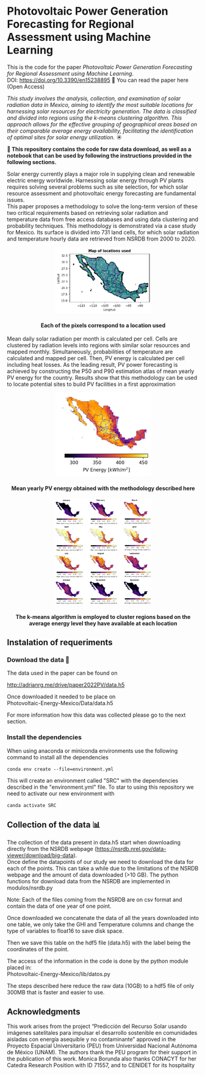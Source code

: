# Photovoltaic Power Generation Forecasting for Regional Assessment using Machine Learning

This is the code for the paper *Photovoltaic Power Generation Forecasting for Regional Assessment using Machine Learning*. <br>
DOI: https://doi.org/10.3390/en15238895  🔗 You can read the paper here (Open Access)<br>

*This study involves the analysis, collection, and examination of solar radiation data in Mexico, aiming to identify the most suitable locations for harnessing solar resources for electricity generation. The data is classified and divided into regions using the k-means clustering algorithm. This approach allows for the effective grouping of geographical areas based on their comparable average energy availability, facilitating the identification of optimal sites for solar energy utilization.* ☀<br>


**📝 This repository contains the code for raw data download, as well as a notebook that can be used by following the instructions provided in the following sections.**
<br>

Solar energy currently plays a major role in supplying clean and renewable electric energy worldwide. Harnessing solar energy through PV plants requires solving several problems such as site selection, for which solar resource assessment and photovoltaic energy forecasting are fundamental issues. <br> This paper proposes a methodology to solve the long-term version of these two critical requirements based on retrieving solar radiation and temperature data from free access databases and using data clustering and probability techniques. This methodology is demonstrated via a case study for Mexico. Its surface is divided into 731 land cells, for which solar radiation and temperature hourly data are retrieved from NSRDB from 2000 to 2020.

<p style="text-align: center;" align="center">
<img src="fig/grid.png" alt="Locations use" width=50%/>
<h4 align="center"> Each of the pixels correspond to a location used </h4>
</p>

Mean daily solar radiation per month is calculated per cell. Cells are clustered by radiation levels into regions with similar solar resources and mapped monthly. Simultaneously, probabilities of temperature are calculated and mapped per cell. Then, PV energy is calculated per cell including heat losses. As the leading result, PV power forecasting is achieved by constructing the P50 and P90 estimation atlas of mean yearly PV energy for the country. Results show that this methodology can be used to locate potential sites to build PV facilities in a first approximation

<p style="text-align: center;" align="center">
<img src="fig/mean_PV_energy.png" alt="Mean PV Energy" width=50%/>
<h4 align="center"> Mean yearly PV energy obtained with the methodology described here </h4>
</p>

<p style="text-align: center;" align="center">
<img src="fig/daily_energy_centroids.png" alt="Mean PV Energy" width=50%/> 
<h4 align="center"> The k-means algorithm is employed to cluster regions based on the average energy level they have available at each location </h4>
</p>

## Instalation of requeriments

### Download the data 📲
The data used in the paper can be found on

http://adrianrg.me/drive/paper2022PV/data.h5

Once downloaded it needed to be place on <br>Photovoltaic-Energy-Mexico/Data/data.h5 <br>

For more information how this data was collected please go to the next section.

### Install the dependencies
When using anaconda or miniconda environments use the following command to install all the dependencies

```
conda env create --file=environment.yml

```

This will create an environment called "SRC" with the dependencies described in the  "environment.yml" file.
To star to using this repository we need to activate our new environment with 

```
canda activate SRC
```

## Collection of the data 📊
The collection of the data present in data.h5 start when downloading directly from  the NSRDB webpage (https://nsrdb.nrel.gov/data-viewer/download/big-data). <br> Once define the datapoints of our study we need to download the data for each of the points. This can take a while due to the limitations of the NSRDB webpage and the amount of data downloaded (>10 GB). The python functions for download data from the NSRDB are implemented in modulos/nsrdb.py

Note: Each of the files coming  from the NSRDB are on csv format and contain the data of one year of one point.

Once downloaded we concatenate the data of all the years downloaded into one table, we only take the GHI and Temperature columns and change the type of variables to float16 to save disk space.

Then we save this table on the hdf5 file (data.h5) with  the label being the coordinates of the point.

The access of the information in the code is done by the python module placed in: <br>
Photovoltaic-Energy-Mexico/lib/datos.py

The steps described here reduce the raw data (10GB) to a hdf5 file of only 300MB that is faster and easier to use. 

## Acknowledgments
This work arises from the project “Predicción del Recurso Solar usando imágenes satelitales para impulsar el desarrollo sostenible en comunidades aisladas con energía asequible y no contaminante” approved in the Proyecto Espacial Universitario (PEU) from Universidad Nacional Autónoma de México (UNAM). The authors thank the PEU program for their support in the publication of this work. Monica Borunda also thanks CONACYT for her Catedra Research Position with ID 71557, and to CENIDET for its hospitality
